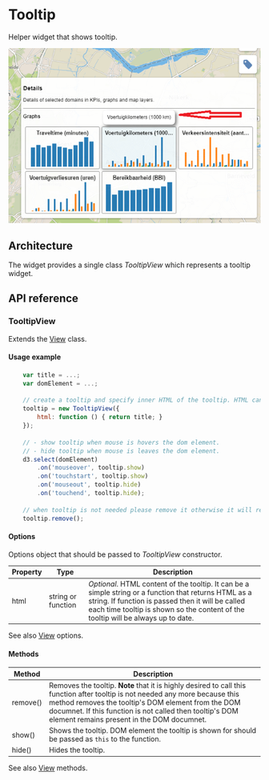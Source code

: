 # Tooltip

Helper widget that shows tooltip.

![Tooltip](./images/tooltip.png)

## Architecture

The widget provides a single class *TooltipView* which represents a tooltip widget.

## API reference

### TooltipView

Extends the [View](../../view/view.md) class.

#### Usage example

```javascript
    var title = ...;
    var domElement = ...;

    // create a tooltip and specify inner HTML of the tooltip. HTML can be a string or a function returning string.
    tooltip = new TooltipView({
        html: function () { return title; }
    });

    // - show tooltip when mouse is hovers the dom element.
    // - hide tooltip when mouse is leaves the dom element.
    d3.select(domElement)
        .on('mouseover', tooltip.show)
        .on('touchstart', tooltip.show)
        .on('mouseout', tooltip.hide)
        .on('touchend', tooltip.hide);

    // when tooltip is not needed please remove it otherwise it will remain in the DOM document.
    tooltip.remove();
```

#### Options
Options object that should be passed to *TooltipView* constructor.

| Property | Type | Description |
|---|---|---|
| html | string or function | *Optional*. HTML content of the tooltip. It can be a simple string or a function that returns HTML as a string. If function is passed then it will be called each time tooltip is shown so the content of the tooltip will be always up to date. |

See also [View](../../view/view.md#options) options.

#### Methods <a name="methods"></a>

| Method | Description |
|---|---|
| remove() | Removes the tooltip. **Note** that it is highly desired to call this function after tooltip is not needed any more because this method removes the tooltip's DOM element from the DOM documnet. If this function is not called then tooltip's DOM element remains present in the DOM documnet. |
| show() | Shows the tooltip. DOM element the tooltip is shown for should be passed as `this` to the function. |
| hide() | Hides the tooltip. |

See also [View](../../view/view.md#options) methods.
